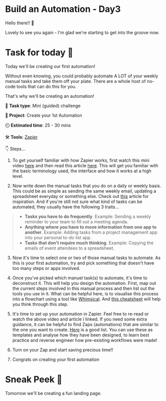 # Build an Automation - Day3


Hello there!! 👋

Lovely to see you again - I'm glad we're starting to get into the groove now.

# Task for today 🚀

Today we'll be creating our first automation!

Without even knowing, you could probably automate A LOT of your weekly manual tasks and take them off your plate. There are a whole host of no-code tools that can do this for you.

That's why we'll be creating an automation!


📝 **Task type**: Mini (guided) challenge

🧱 **Project**: Create your 1st Automation

⏲️ **Estimated time**: 25 - 30 mins

🛠️ **Tools**: [Zapier](https://zapier.com/)

👇 Steps...

1. To get yourself familiar with how Zapier works, first watch this mini video [here](https://www.youtube.com/watch?v=3S1yzf9FDnk) and then read this article [here](https://zapier.com/help/create/basics/create-zaps). This will get you familiar with the basic terminology used, the interface and how it works at a high level.

2. Now write down the manual tasks that you do on a daily or weekly basis. This could be as simple as sending the same weekly email, updating a spreadsheet everyday or something else. Check out [this](https://zapier.com/blog/what-you-should-automate/) article for inspiration. And if you're still not sure what kind of tasks can be automated, they usually have the following 3 traits...   
> -  **Tasks you have to do frequently**. Example: Sending a weekly reminder to your team to fill out a meeting agenda.
> -   **Anything where you have to move information from one app to another**. Example: Adding tasks from a project management app into your personal to-do list app.
> - **Tasks that don't require much thinking**. Example: Copying the emails of event attendees to a spreadsheet.
  

3. Now it's time to select one or two of those manual tasks to automate. As this is your first automation, try and pick something that doesn't have too many steps or apps involved.

4. Once you've picked which manuel task(s) to automate, it's time to deconstruct it. This will help you design the automation. First, map out the current steps involved in this manual process and then list out the tools you use in it. What can be helpful here, is to visualise this process into a flowchart using a tool like [Whimsical](https://whimsical.com/). And [this cheatsheet](https://drive.google.com/file/d/1gIErIXDVk7xIkzpwGjrLHkKRl_lFpGvz/view) will help you think through this step. 

5. It's time to set up your automation in Zapier. Feel free to re-read or watch the above video and article I linked. If you need some extra guidance, it can be helpful to find Zaps (automations) that are similar to the one you want to create. [Here](https://zapier.com/learn/automate-apps-examples/popular-app-automations/) is a good list. You can use these as templates and analyse how they have been designed, to learn best practice and reverse engineer how pre-existing workflows were made!

6. Turn on your Zap and start saving precious time!!

7. Congrats on creating your first automation


# Sneak Peek 👀
Tomorrow we'll be creating a fun landing page. 